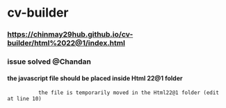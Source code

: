 # cv-builder
###   https://chinmay29hub.github.io/cv-builder/html%2022@1/index.html
###  issue solved @Chandan



#### the javascript file should be placed inside Html 22@1 folder 
              the file is temporarily moved in the Html22@1 folder (edit at line 10)
